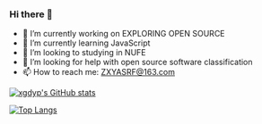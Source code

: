 ### Hi there 👋

<!--
**xgdyp/xgdyp** is a ✨ _special_ ✨ repository because its `README.md` (this file) appears on your GitHub profile.

Here are some ideas to get you started:

- 🔭 I’m currently working on ...
- 🌱 I’m currently learning ...
- 👯 I’m looking to collaborate on ...
- 🤔 I’m looking for help with ...
- 💬 Ask me about ...
- 📫 How to reach me: ...
- 😄 Pronouns: ...
- ⚡ Fun fact: ...
-->
- 🔭 I’m currently working on EXPLORING OPEN SOURCE
- 🌱 I’m currently learning JavaScript
- 👯 I’m looking to studying in NUFE
- 🤔 I’m looking for help with open source software classification
- 📫 How to reach me: ZXYASRF@163.com



[![xgdyp's GitHub stats](https://github-readme-stats.vercel.app/api?username=xgdyp&theme=dracula)](https://github.com/anuraghazra/github-readme-stats)

[![Top Langs](https://github-readme-stats.vercel.app/api/top-langs/?username=xgdyp&theme=dracula)](https://github.com/anuraghazra/github-readme-stats)
